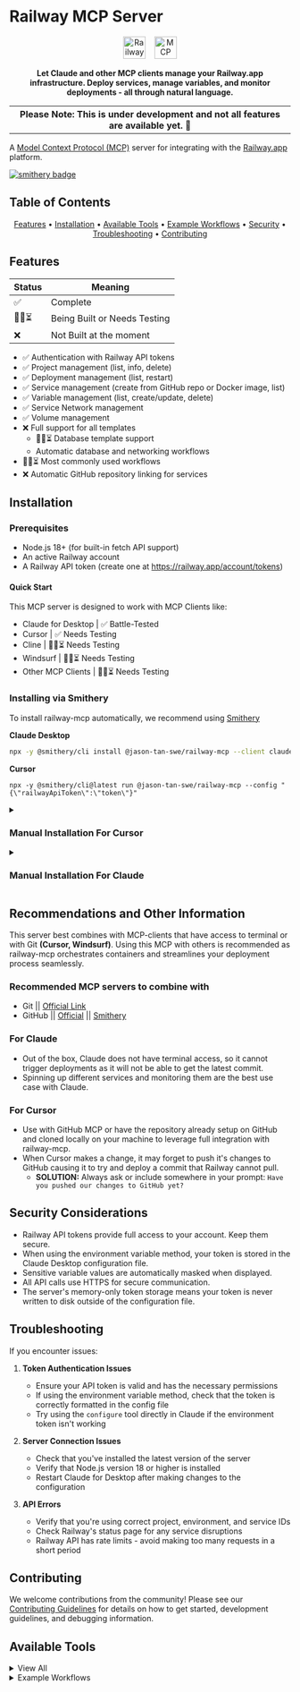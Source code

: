 # Railway MCP Server

<p align="center">
  <picture>
    <source media="(prefers-color-scheme: dark)" srcset="https://avatars.githubusercontent.com/u/66716858?s=200&v=4" />
    <source media="(prefers-color-scheme: light)" srcset="https://avatars.githubusercontent.com/u/66716858?s=200&v=4" />
    <img alt="Railway" src="https://avatars.githubusercontent.com/u/66716858?s=200&v=4" height="40" />
  </picture>
  &nbsp;&nbsp;
  <picture>
    <source media="(prefers-color-scheme: dark)" srcset="https://github.com/user-attachments/assets/38db1bcd-50df-4a49-a106-1b5afd924cb2" />
    <source media="(prefers-color-scheme: light)" srcset="https://github.com/user-attachments/assets/82603097-07c9-42bb-9cbc-fb8f03560926" />
    <img alt="MCP" src="https://github.com/user-attachments/assets/82603097-07c9-42bb-9cbc-fb8f03560926" height="40" />
  </picture>
</p>

<p align="center">
  <strong>
  Let Claude and other MCP clients manage your Railway.app infrastructure. Deploy services, manage variables, and monitor deployments - all through natural language.
  </strong>
</p>
<p align="center">
  <table align="center">
    <th align="center">
       Please Note: This is under development and not all features are available yet. 🚧 
    </th>
  </table>
</p>


A [Model Context Protocol (MCP)](https://modelcontextprotocol.io/) server for integrating with the [Railway.app](https://railway.app) platform.

[![smithery badge](https://smithery.ai/badge/@jason-tan-swe/railway-mcp)](https://smithery.ai/server/@jason-tan-swe/railway-mcp)

## Table of Contents

<p align="center">
  <a href="#features">Features</a> •
  <a href="#installation">Installation</a> •
  <a href="#available-tools">Available Tools</a> •
  <a href="#example-workflows">Example Workflows</a> •
  <a href="#security-considerations">Security</a> •
  <a href="#troubleshooting">Troubleshooting</a> •
  <a href="#contributing">Contributing</a>
</p>

## Features


| Status | Meaning |
|--------|---------|
| ✅ | Complete |
| 🚧🔨⏳ | Being Built or Needs Testing |
| ❌ | Not Built at the moment |

- ✅ Authentication with Railway API tokens
- ✅ Project management (list, info, delete)
- ✅ Deployment management (list, restart)
- ✅  Service management (create from GitHub repo or Docker image, list)
- ✅  Variable management (list, create/update, delete)
- ✅ Service Network management
- ✅ Volume management
- ❌ Full support for all templates
   - 🚧🔨⏳	 Database template support
   - Automatic database and networking workflows
- 🚧🔨⏳	Most commonly used workflows
- ❌ Automatic GitHub repository linking for services

## Installation

### Prerequisites

- Node.js 18+ (for built-in fetch API support)
- An active Railway account
- A Railway API token (create one at https://railway.app/account/tokens)


#### Quick Start

This MCP server is designed to work with MCP Clients like:
- Claude for Desktop | ✅ Battle-Tested
- Cursor | ✅ Needs Testing
- Cline | 🚧🔨⏳ Needs Testing
- Windsurf | 🚧🔨⏳ Needs Testing
- Other MCP Clients | 🚧🔨⏳ Needs Testing

### Installing via Smithery

To install railway-mcp automatically, we recommend using [Smithery](https://smithery.ai/server/@jason-tan-swe/railway-mcp)

**Claude Desktop**

```bash
npx -y @smithery/cli install @jason-tan-swe/railway-mcp --client claude
```

**Cursor**
```
npx -y @smithery/cli@latest run @jason-tan-swe/railway-mcp --config "{\"railwayApiToken\":\"token\"}"
```


<details>
<summary> <h3>Manual Installation For Cursor</h3></summary>

1. Head to your cursor settings and find the MCP section

2. Click 'Add new MCP server'

3. Name it however, you like, we recommend `railway-mcp` for better clarity

4. Paste this command into the 'Command' section, where <RAILWAY_API_TOKEN> is your accounts Railway token:

```bash
npx -y @jasontanswe/railway-mcp <RAILWAY_API_TOKEN>
```
</details>

<details>

<summary><h3>Manual Installation For Claude</h3></summary>

1. Create or edit your Claude for Desktop config file:
   - macOS: `~/Library/Application\ Support/Claude/claude_desktop_config.json`
   - Windows: `%APPDATA%\Claude\claude_desktop_config.json`

2. Add the railway-mcp server to your configuration with your API token:

```json
   "railway": {
      "command": "npx",
      "args": ["-y", "@jasontanswe/railway-mcp"],
      "env": {
         "RAILWAY_API_TOKEN": "your-railway-api-token-here"
      }
   }
```

When you have multiple MCP servers, your config file might look like this:

```json
{
  "mcpServers": {
    // ... All of your existing MCP servers ...

    // Add the railway-mcp server to your configuration with your API token
    "railway": {
      "command": "npx",
      "args": ["-y", "@jasontanswe/railway-mcp"],
      "env": {
        "RAILWAY_API_TOKEN": "your-railway-api-token-here"
      }
    }
  }
}
```

3. Restart Claude for Desktop

4. You can now start using Railway tools directly in Claude. For example:

```
Please list all my Railway projects
```

5. Alternatively, if you don't want to add your token to the configuration file, you can configure it within Claude using:

```
Please configure the Railway API with my token: {YOUR_API_TOKEN_HERE}
```
</details>

## Recommendations and Other Information
This server best combines with MCP-clients that have access to terminal or with Git **(Cursor, Windsurf)**. Using this MCP with others is recommended as railway-mcp orchestrates containers and streamlines your deployment process seamlessly.

### Recommended MCP servers to combine with
- Git || [Official Link](https://github.com/modelcontextprotocol/servers/tree/main/src/git)
- GitHub || [Official](https://github.com/modelcontextprotocol/servers/tree/main/src/github) || [Smithery](https://smithery.ai/server/@smithery-ai/github)


### For Claude
- Out of the box, Claude does not have terminal access, so it cannot trigger deployments as it will not be able to get the latest commit.
- Spinning up different services and monitoring them are the best use case with Claude.


### For Cursor
- Use with GitHub MCP or have the repository already setup on GitHub and cloned locally on your machine to leverage full integration with railway-mcp.
- When Cursor makes a change, it may forget to push it's changes to GitHub causing it to try and deploy a commit that Railway cannot pull.
  - **SOLUTION:** Always ask or include somewhere in your prompt: `Have you pushed our changes to GitHub yet?`

## Security Considerations

- Railway API tokens provide full access to your account. Keep them secure.
- When using the environment variable method, your token is stored in the Claude Desktop configuration file.
- Sensitive variable values are automatically masked when displayed.
- All API calls use HTTPS for secure communication.
- The server's memory-only token storage means your token is never written to disk outside of the configuration file.

## Troubleshooting

If you encounter issues:

1. **Token Authentication Issues**
   - Ensure your API token is valid and has the necessary permissions
   - If using the environment variable method, check that the token is correctly formatted in the config file
   - Try using the `configure` tool directly in Claude if the environment token isn't working

2. **Server Connection Issues**
   - Check that you've installed the latest version of the server
   - Verify that Node.js version 18 or higher is installed
   - Restart Claude for Desktop after making changes to the configuration

3. **API Errors**
   - Verify that you're using correct project, environment, and service IDs
   - Check Railway's status page for any service disruptions
   - Railway API has rate limits - avoid making too many requests in a short period

## Contributing

We welcome contributions from the community! Please see our [Contributing Guidelines](CONTRIBUTING.md) for details on how to get started, development guidelines, and debugging information.



</details>

## Available Tools

<details>
<summary>View All</summary>

### Authentication
- `configure` - Set your Railway API token (only needed if not provided in environment variables)

### Projects
- `project-list` - List all projects in your account
- `project-info` - Get detailed information about a specific project
- `project-create` - Create a new project with optional team ID
- `project-delete` - Delete a project
- `project-environments` - List all environments in a project

### Services
- `service-list` - List all services in a specific project
- `service-info` - Get detailed information about a specific service
- `service-create-from-repo` - Create a new service from a GitHub repository
- `service-create-from-image` - Create a new service from a Docker image
- `service-delete` - Delete a service from a project
- `service-restart` - Restart a service in a specific environment
- `service-update` - Update service configuration (build command, start command, etc.) | 🚧 Needs Testing

### Deployments
- `deployment-list` - List recent deployments for a service
- `deployment-trigger` - Trigger a new deployment for a service
- `deployment-logs` - Get logs for a specific deployment
- `deployment-health-check` - Check the health/status of a deployment

### Variables
- `variable-list` - List variables for a service or environment
- `variable-set` - Create or update a variable
- `variable-delete` - Delete a variable
- `variable-bulk-set` - Bulk update variables for a service | 🚧 Needs Testing
- `variable-copy` - Copy variables between environments | 🚧 Needs Testing

### Databases
- `database-list-types` - List all available database types that can be deployed
- `database-deploy` - Deploy a new database service
</details>

<details>
<summary>Example Workflows</summary>

### Setting up a new service

1. List projects to get the project ID
2. Create a new service from a template
3. Add environment variables
4. View the service deployment

### Managing environment variables

1. List projects to find your project ID
2. List variables to see what's currently set
3. Create or update variables as needed
4. Delete any obsolete variables

</details>

